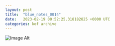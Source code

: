 ```yaml
---
layout:	post
title:	"blue_notes_0014"
date:	2023-02-19 00:52:25.318182825 +0000 UTC
categories:	kof archive
---
```


![Image Alt](https://k0f.github.io/assets/blue_notes_0014.png)
